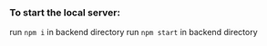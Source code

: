 ### To start the local server:

run ```npm i``` in backend directory
run ```npm start``` in backend directory

